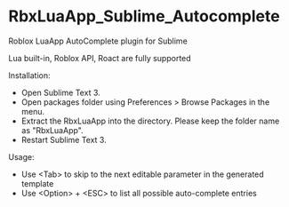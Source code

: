 # RbxLuaApp_Sublime_Autocomplete
Roblox LuaApp AutoComplete plugin for Sublime

Lua built-in, Roblox API, Roact are fully supported

Installation:
* Open Sublime Text 3.
* Open packages folder using Preferences > Browse Packages in the menu.
* Extract the RbxLuaApp into the directory. Please keep the folder name as "RbxLuaApp".
* Restart Sublime Text 3.

Usage:
* Use \<Tab\> to skip to the next editable parameter in the generated template
* Use \<Option\> + \<ESC\> to list all possible auto-complete entries
